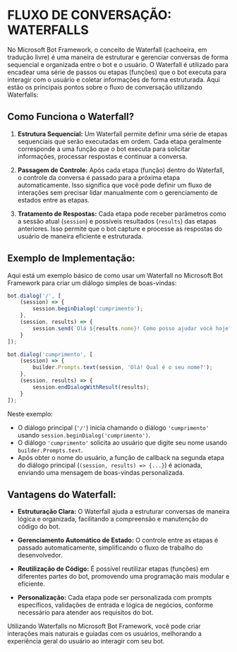 # FLUXO DE CONVERSAÇÃO: WATERFALLS
No Microsoft Bot Framework, o conceito de Waterfall (cachoeira, em tradução livre) é uma maneira de estruturar e gerenciar conversas de forma sequencial e organizada entre o bot e o usuário. O Waterfall é utilizado para encadear uma série de passos ou etapas (funções) que o bot executa para interagir com o usuário e coletar informações de forma estruturada. Aqui estão os principais pontos sobre o fluxo de conversação utilizando Waterfalls:

## Como Funciona o Waterfall?
1. **Estrutura Sequencial:** Um Waterfall permite definir uma série de etapas sequenciais que serão executadas em ordem. Cada etapa geralmente corresponde a uma função que o bot executa para solicitar informações, processar respostas e continuar a conversa.

2. **Passagem de Controle:** Após cada etapa (função) dentro do Waterfall, o controle da conversa é passado para a próxima etapa automaticamente. Isso significa que você pode definir um fluxo de interações sem precisar lidar manualmente com o gerenciamento de estados entre as etapas.

3. **Tratamento de Respostas:** Cada etapa pode receber parâmetros como a sessão atual (`session`) e possíveis resultados (`results`) das etapas anteriores. Isso permite que o bot capture e processe as respostas do usuário de maneira eficiente e estruturada.

## Exemplo de Implementação:
Aqui está um exemplo básico de como usar um Waterfall no Microsoft Bot Framework para criar um diálogo simples de boas-vindas:

```javascript
bot.dialog('/', [
    (session) => {
        session.beginDialog('cumprimento');
    },
    (session, results) => {
        session.send(`Olá ${results.nome}! Como posso ajudar você hoje?`);
    }
]);

bot.dialog('cumprimento', [
    (session) => {
        builder.Prompts.text(session, 'Olá! Qual é o seu nome?');
    },
    (session, results) => {
        session.endDialogWithResult(results);
    }
]);
```

Neste exemplo:
- O diálogo principal (`'/'`) inicia chamando o diálogo `'cumprimento'` usando `session.beginDialog('cumprimento')`.
- O diálogo `'cumprimento'` solicita ao usuário que digite seu nome usando `builder.Prompts.text`.
- Após obter o nome do usuário, a função de callback na segunda etapa do diálogo principal (`(session, results) => {...}`) é acionada, enviando uma mensagem de boas-vindas personalizada.

## Vantagens do Waterfall:
- **Estruturação Clara:** O Waterfall ajuda a estruturar conversas de maneira lógica e organizada, facilitando a compreensão e manutenção do código do bot.

- **Gerenciamento Automático de Estado:** O controle entre as etapas é passado automaticamente, simplificando o fluxo de trabalho do desenvolvedor.

- **Reutilização de Código:** É possível reutilizar etapas (funções) em diferentes partes do bot, promovendo uma programação mais modular e eficiente.

- **Personalização:** Cada etapa pode ser personalizada com prompts específicos, validações de entrada e lógica de negócios, conforme necessário para atender aos requisitos do bot.

Utilizando Waterfalls no Microsoft Bot Framework, você pode criar interações mais naturais e guiadas com os usuários, melhorando a experiência geral do usuário ao interagir com seu bot.